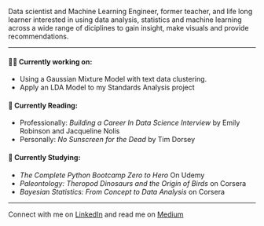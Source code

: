 Data scientist and Machine Learning Engineer, former teacher, and life long learner interested in using data analysis, statistics and machine learning across a wide range of diciplines to gain insight, make visuals and provide recommendations.  

---

#### 👩‍💻 Currently working on:  
* Using a Gaussian Mixture Model with text data clustering.   
* Apply an LDA Model to my Standards Analysis project

#### 📕 Currently Reading:
* Professionally: *Building a Career In Data Science Interview* by Emily Robinson and Jacqueline Nolis
* Personally: *No Sunscreen for the Dead* by Tim Dorsey

#### 🔎 Currently Studying: 
* *The Complete Python Bootcamp Zero to Hero* On Udemy   
* *Paleontology: Theropod Dinosaurs and the Origin of Birds* on Corsera  
* *Bayesian Statistics: From Concept to Data Analysis* on Corsera  

---

Connect with me on [LinkedIn](https://www.linkedin.com/in/kristendavis-27/) and read me on [Medium](https://medium.com/me/design)




